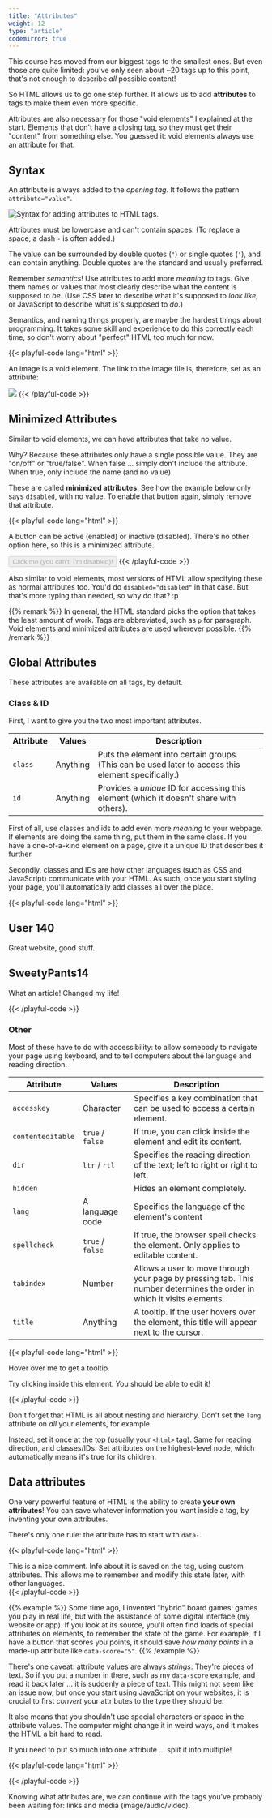 ```yaml
---
title: "Attributes"
weight: 12
type: "article"
codemirror: true
---
```


This course has moved from our biggest tags to the smallest ones. But even those are quite limited: you've only seen about ~20 tags up to this point, that's not enough to describe _all_ possible content!

So HTML allows us to go one step further. It allows us to add **attributes** to tags to make them even more specific.

Attributes are also necessary for those "void elements" I explained at the start. Elements that don't have a closing tag, so they must get their "content" from something else. You guessed it: void elements always use an attribute for that.

## Syntax

An attribute is always added to the _opening tag_. It follows the pattern `attribute="value"`.

![Syntax for adding attributes to HTML tags.](HTMLAttributes.webp)

Attributes must be lowercase and can't contain spaces. (To replace a space, a dash `-` is often added.)

The value can be surrounded by double quotes (`"`) or single quotes (`'`), and can contain anything. Double quotes are the standard and usually preferred.

Remember _semantics_! Use attributes to add more _meaning_ to tags. Give them names or values that most clearly describe what the content is supposed to _be_. (Use CSS later to describe what it's supposed to _look like_, or JavaScript to describe what is's supposed to _do_.)

Semantics, and naming things properly, are maybe the hardest things about programming. It takes some skill and experience to do this correctly each time, so don't worry about "perfect" HTML too much for now.

{{< playful-code lang="html" >}}
<p>An image is a void element. The link to the image file is, therefore, set as an attribute:</p>
<img src="panda_image.png">
{{< /playful-code >}}

## Minimized Attributes

Similar to void elements, we can have attributes that take no value. 

Why? Because these attributes only have a single possible value. They are "on/off" or "true/false". When false ... simply don't include the attribute. When true, only include the name (and no value).

These are called **minimized attributes**. See how the example below only says `disabled`, with no value. To enable that button again, simply remove that attribute.

{{< playful-code lang="html" >}}
<p>A button can be active (enabled) or inactive (disabled). There's no other option here, so this is a minimized attribute.</p>
<button disabled>Click me (you can't, I'm disabled)!</button>
{{< /playful-code >}}

Also similar to void elements, most versions of HTML allow specifying these as normal attributes too. You'd do `disabled="disabled"` in that case. But that's more typing than needed, so why do that? :p 

{{% remark %}}
In general, the HTML standard picks the option that takes the least amount of work. Tags are abbreviated, such as `p` for paragraph. Void elements and minimized attributes are used wherever possible.
{{% /remark %}}

## Global Attributes

These attributes are available on all tags, by default.

### Class & ID

First, I want to give you the two most important attributes.

Attribute | Values | Description |
--------- | ------ | ----------- |
`class` | Anything | Puts the element into certain groups. (This can be used later to access this element specifically.) |
`id` | Anything | Provides a _unique_ ID for accessing this element (which it doesn't share with others). |

First of all, use classes and ids to add even more _meaning_ to your webpage. If elements are doing the same thing, put them in the same class. If you have a one-of-a-kind element on a page, give it a unique ID that describes it further.

Secondly, classes and IDs are how other languages (such as CSS and JavaScript) communicate with your HTML. As such, once you start styling your page, you'll automatically add classes all over the place.

{{< playful-code lang="html" >}}
<!-- Notice how the comment section is unique, so it gets an ID -->
<section id="comments">
  <!-- But comments can appear often, so they're a class -->
  <div class="comment">
    <h2 class="comment-heading">User 140</h2>
    <p class="comment-content">Great website, good stuff.</p>
  </div>
  <div class="comment">
    <h2 class="comment-heading">SweetyPants14</h2>
    <p class="comment-content">What an article! Changed my life!</p>
  </div>
</section>
{{< /playful-code >}}

### Other

Most of these have to do with accessibility: to allow somebody to navigate your page using keyboard, and to tell computers about the language and reading direction.

Attribute | Values | Description |
--------- | ------ | ----------- |
`accesskey` | Character | Specifies a key combination that can be used to access a certain element. |
`contenteditable` | `true` / `false` | If true, you can click inside the element and edit its content. |
`dir` | `ltr` / `rtl` | Specifies the reading direction of the text; left to right or right to left. |
`hidden` | | Hides an element completely. |
`lang`| A language code | Specifies the language of the element's content |
`spellcheck` | `true` / `false` | If true, the browser spell checks the element. Only applies to editable content. |
`tabindex` | Number | Allows a user to move through your page by pressing tab. This number determines the order in which it visits elements. |
`title` | Anything | A tooltip. If the user hovers over the element, this title will appear next to the cursor. |

{{< playful-code lang="html" >}}
<p><span title="A tooltip for you!">Hover over me</span> to get a tooltip.</p>
<p contenteditable="true">
  Try clicking inside this element. You should be able to edit it!
<p>
{{< /playful-code >}}

Don't forget that HTML is all about nesting and hierarchy. Don't set the `lang` attribute on _all_ your elements, for example.

Instead, set it once at the top (usually your `<html>` tag). Same for reading direction, and classes/IDs. Set attributes on the highest-level node, which automatically means it's true for its children.

## Data attributes

One very powerful feature of HTML is the ability to create **your own attributes**! You can save whatever information you want inside a tag, by inventing your own attributes.

There's only one rule: the attribute has to start with `data-`.

{{< playful-code lang="html" >}}
<div class="comment" data-time="Saturday" data-user="WinnieThePooh">
  This is a nice comment. Info about it is saved on the tag, using custom attributes. This allows me to remember and modify this state later, with other languages.
</div>
{{< /playful-code >}}

{{% example %}}
Some time ago, I invented "hybrid" board games: games you play in real life, but with the assistance of some digital interface (my website or app). If you look at its source, you'll often find loads of special attributes on elements, to remember the state of the game. For example, if I have a button that scores you points, it should save _how many points_ in a made-up attribute like `data-score="5"`.
{{% /example %}}

There's one caveat: attribute values are always _strings_. They're pieces of text. So if you put a number in there, such as my `data-score` example, and read it back later ... it is suddenly a piece of text. This might not seem like an issue now, but once you start using JavaScript on your websites, it is crucial to first _convert_ your attributes to the type they should be.

It also means that you shouldn't use special characters or space in the attribute values. The computer might change it in weird ways, and it makes the HTML a bit hard to read.

If you need to put so much into one attribute ... split it into multiple!

{{< playful-code lang="html" >}}
<!-- Not great -->
<div data-comment="Saturday, WinnieThePooh, Approved"></div>
<!-- Better -->
<div data-time="saturday" data-user="WinnieThePooh" data-status="approved"></div>
{{< /playful-code >}}

Knowing what attributes are, we can continue with the tags you've probably been waiting for: links and media (image/audio/video).